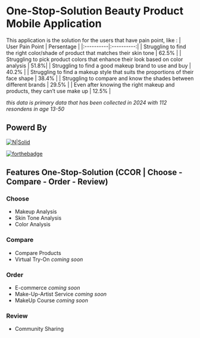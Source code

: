 # **One-Stop-Solution Beauty Product Mobile Application**
This application is the solution for the users that have pain point, like :
| User Pain Point | Persentage |
|:----------|:----------:|
| Struggling to find the right color/shade of product that matches their skin tone | 62.5% |
| Struggling to pick product colors that enhance their look based on color analysis | 51.8%|
| Struggling to find a good makeup brand to use and buy | 40.2% |
| Struggling to find a makeup style that suits the proportions of their face shape | 38.4% |
| Struggling to compare and know the shades between different brands | 29.5% |
| Even after knowing the right makeup and products, they can’t use make up | 12.5% |

_this data is primary data that has been collected in 2024 with 112 resondens in age 13-50_

## Powerd By
[![N|Solid](https://cldup.com/dTxpPi9lDf.thumb.png)](https://nodesource.com/products/nsolid)

[![forthebadge](https://img.shields.io/badge/Made%20with-Kotlin-1f425f.svg)](https://kotlinlang.org/)


## Features One-Stop-Solution (CCOR | Choose - Compare - Order - Review)
### Choose
- Makeup Analysis
- Skin Tone Analysis
- Color Analysis
### Compare
- Compare Products
- Virtual Try-On _coming soon_
### Order
- E-commerce _coming soon_
- Make-Up-Artist Service _coming soon_
- MakeUp Course _coming soon_
### Review
- Community Sharing 
